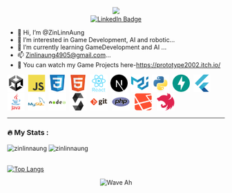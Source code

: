 <div id="header" align="center">
  <img src="https://media.giphy.com/media/VTtANKl0beDFQRLDTh/giphy.gif" width="100"/>
  <div id="badges">
    <a href="https://www.linkedin.com/in/zinlin-aung-b489871a1">
      <img src="https://img.shields.io/badge/LinkedIn-blue?style=for-the-badge&logo=linkedin&logoColor=white" alt="LinkedIn Badge"/>
    </a>
  </div>
</div>
<!-- <div align="center">
  <img src="https://media.giphy.com/media/LQzvI8zbzrwZliUj3V/giphy.gif" width="600" height="300"/>
</div> -->


- 👋 Hi, I’m @ZinLinnAung
- 👀 I’m interested in Game Development, AI and robotic...
- 🌱 I’m currently learning GameDevelopment and AI ...
- 📫 Zinlinaung4905@gmail.com...
- 👀 You can watch my Game Projects here-https://prototype2002.itch.io/

<div>
  <img src="https://github.com/devicons/devicon/blob/master/icons/unity/unity-original.svg" title="Unity" alt="Unity" width="40" height="40"/>&nbsp;
  <img src="https://github.com/devicons/devicon/blob/master/icons/javascript/javascript-original.svg" title="JavaScript" alt="JavaScript" width="40" height="40"/>&nbsp;
  <img src="https://github.com/devicons/devicon/blob/master/icons/css3/css3-original.svg"  title="CSS3" alt="CSS" width="40" height="40"/>&nbsp;
  <img src="https://github.com/devicons/devicon/blob/master/icons/html5/html5-original.svg" title="HTML5" alt="HTML" width="40" height="40"/>&nbsp;
  <img src="https://github.com/devicons/devicon/blob/master/icons/react/react-original-wordmark.svg" title="React" alt="React" width="40" height="40"/>&nbsp;
  <img src="https://github.com/devicons/devicon/blob/master/icons/nextjs/nextjs-original.svg" title="NextJs" alt="NextJs" width="40" height="40"/>&nbsp;
  <img src="https://github.com/devicons/devicon/blob/master/icons/materialui/materialui-original.svg" title="Material UI" alt="Material UI" width="40" height="40"/>&nbsp;
  <img src="https://github.com/devicons/devicon/blob/master/icons/python/python-original.svg" title="Python" alt="Python" width="40" height="40"/>&nbsp;
  <img src="https://github.com/devicons/devicon/blob/master/icons/fastapi/fastapi-original.svg" title="FastAPI" alt="FastAPI" width="40" height="40"/>&nbsp;
  <img src="https://github.com/devicons/devicon/blob/master/icons/flutter/flutter-original.svg" title="Flutter" alt="Flutter" width="40" height="40"/>&nbsp;
  <img src="https://github.com/devicons/devicon/blob/master/icons/java/java-original-wordmark.svg" title="Java" alt="Java" width="40" height="40"/>&nbsp;
  <img src="https://github.com/devicons/devicon/blob/master/icons/mysql/mysql-original-wordmark.svg" title="MySQL"  alt="MySQL" width="40" height="40"/>&nbsp;
  <img src="https://github.com/devicons/devicon/blob/master/icons/nodejs/nodejs-original-wordmark.svg" title="NodeJS" alt="NodeJS" width="40" height="40"/>&nbsp;
  <img src="https://github.com/devicons/devicon/blob/master/icons/solidity/solidity-original.svg" title="Solidity" alt="Solidity" width="40" height="40"/>&nbsp;
  <img src="https://github.com/devicons/devicon/blob/master/icons/git/git-original-wordmark.svg" title="Git" **alt="Git" width="40" height="40"/>
  &nbsp;
  <img src="https://github.com/devicons/devicon/blob/master/icons/php/php-original.svg" title="PHP" **alt="PHP" width="40" height="40"/>
  &nbsp;
  <img src="https://github.com/devicons/devicon/blob/master/icons/laravel/laravel-plain.svg" title="Laravel" **alt="Laravel" width="40" height="40"/>
  &nbsp;
  <img src="https://github.com/devicons/devicon/blob/master/icons/nestjs/nestjs-plain.svg" title="Laravel" **alt="Laravel" width="40" height="40"/>
</div>

---

### :fire: My Stats :

<div>
<img align="center" src="https://github-readme-stats.vercel.app/api?username=zinlinnaung&show_icons=true&locale=en&theme=vision-friendly-dark" alt="zinlinnaung" />
<img align="center" src="http://github-readme-streak-stats.herokuapp.com?user=zinlinnaung&theme=dark&background=000000" alt="zinlinnaung"/>
</div>  

<br/>

[![Top Langs](https://github-readme-stats.vercel.app/api/top-langs/?username=zinlinnaung&layout=compact&theme=vision-friendly-dark)](https://github.com/anuraghazra/github-readme-stats)


<p align="center">
<img src="https://raw.githubusercontent.com/bornmay/bornmay/Update/svg/Bottom.svg" alt="Wave Ah" />
</p>

<!---
ZinLinnAung/ZinLinnAung is a ✨ special ✨ repository because its `README.md` (this file) appears on your GitHub profile.
You can click the Preview link to take a look at your changes.
--->
